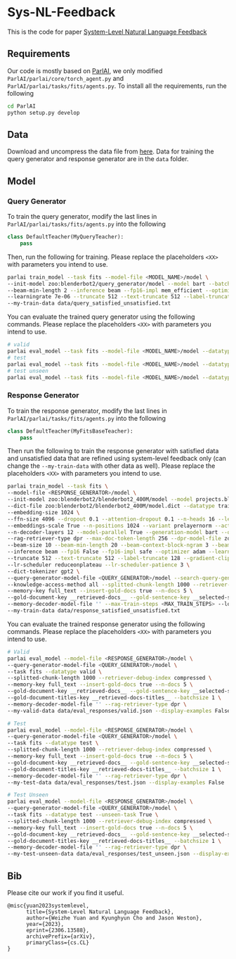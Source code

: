 # Sys-NL-Feedback
This is the code for paper [System-Level Natural Language Feedback]()

## Requirements
Our code is mostly based on [ParlAI](https://parl.ai/#getstarted), we only modified `ParlAI/parlai/core/torch_agent.py` and `ParlAI/parlai/tasks/fits/agents.py`. To install all the requirements, run the following
```bash
cd ParlAI
python setup.py develop
```
## Data
Download and uncompress the data file from [here](https://drive.google.com/file/d/1kfL8x3lq16d_4-Vv2Nm1KLlDaCh1NkMu/view?usp=sharing). Data for training the query generator and response generator are in the `data` folder.


## Model
### Query Generator
To train the query generator, modify the last lines in `ParlAI/parlai/tasks/fits/agents.py` into the following
```python
class DefaultTeacher(MyQueryTeacher):
    pass
```
Then, run the following for training. Please replace the placeholders `<XX>` with parameters you intend to use.
```bash
parlai train_model --task fits --model-file <MODEL_NAME>/model \
--init-model zoo:blenderbot2/query_generator/model --model bart --batchsize <BATCH_SIZE> --num-epochs <NUM_EPOCHS> \
--beam-min-length 2 --inference beam --fp16-impl mem_efficient --optimizer mem_eff_adam \
--learningrate 7e-06 --truncate 512 --text-truncate 512 --label-truncate 128 \
--my-train-data data/query_satisfied_unsatisfied.txt
```

You can evaluate the trained query generator using the following commands. Please replace the placeholders `<XX>` with parameters you intend to use.
```bash
# valid
parlai eval_model --task fits --model-file <MODEL_NAME>/model --datatype valid --display-examples False
# test
parlai eval_model --task fits --model-file <MODEL_NAME>/model --datatype test --display-examples False
# test unseen
parlai eval_model --task fits --model-file <MODEL_NAME>/model --datatype test --unseen-task True --display-examples False
```

### Response Generator
To train the response generator, modify the last lines in `ParlAI/parlai/tasks/fits/agents.py` into the following
```python
class DefaultTeacher(MyFitsBaseTeacher):
    pass
```
Then run the following to train the response generator with satisfied data and unsatisfied data that are refined using system-level feedback only (can change the `--my-train-data` with other data as well). Please replace the placeholders `<XX>` with parameters you intend to use.
```bash
parlai train_model --task fits \
--model-file <RESPONSE_GENERATOR>/model \
--init-model zoo:blenderbot2/blenderbot2_400M/model --model projects.blenderbot2.agents.blenderbot2:BlenderBot2FidAgent \
--dict-file zoo:blenderbot2/blenderbot2_400M/model.dict --datatype train --batchsize <BATCH_SIZE> --update-freq <UPDATE_FREQUENCY> \
--embedding-size 1024 \
--ffn-size 4096 --dropout 0.1 --attention-dropout 0.1 --n-heads 16 --learn-positional-embeddings True \
--embeddings-scale True --n-positions 1024 --variant prelayernorm --activation gelu --n-encoder-layers 12 \
--n-decoder-layers 12 --model-parallel True --generation-model bart --query-model bert_from_parlai_rag \
--rag-retriever-type dpr --max-doc-token-length 256 --dpr-model-file zoo:hallucination/bart_rag_token/model \
--beam-size 10 --beam-min-length 20 --beam-context-block-ngram 3 --beam-block-ngram 3 --beam-block-full-context False \
--inference beam --fp16 False --fp16-impl safe --optimizer adam --learningrate 7e-6 --warmup-updates 0 \
--truncate 512 --text-truncate 512 --label-truncate 128 --gradient-clip 0.1 \
--lr-scheduler reduceonplateau --lr-scheduler-patience 3 \
--dict-tokenizer gpt2 \
--query-generator-model-file <QUERY_GENERATOR>/model --search-query-generator-beam-min-length 2 \
--knowledge-access-method all --splitted-chunk-length 1000 --retriever-debug-index compressed \
--memory-key full_text --insert-gold-docs true --n-docs 5 \
--gold-document-key __retrieved-docs__ --gold-sentence-key __selected-sentences__ --gold-document-titles-key __retrieved-docs-titles__ \
--memory-decoder-model-file '' --max-train-steps <MAX_TRAIN_STEPS> --log-every-n-steps 20 \
--my-train-data data/response_satisfied_unsatisfied.txt
```
You can evaluate the trained response generator using the following commands. Please replace the placeholders `<XX>` with parameters you intend to use.
```bash
# Valid
parlai eval_model --model-file <RESPONSE_GENERATOR>/model \
--query-generator-model-file <QUERY_GENERATOR>/model \
--task fits --datatype valid \
--splitted-chunk-length 1000 --retriever-debug-index compressed \
--memory-key full_text --insert-gold-docs true --n-docs 5 \
--gold-document-key __retrieved-docs__ --gold-sentence-key __selected-sentences__ \
--gold-document-titles-key __retrieved-docs-titles__ --batchsize 1 \
--memory-decoder-model-file '' --rag-retriever-type dpr \
--my-valid-data data/eval_responses/valid.json --display-examples False

# Test
parlai eval_model --model-file <RESPONSE_GENERATOR>/model \
--query-generator-model-file <QUERY_GENERATOR>/model \
--task fits --datatype test \
--splitted-chunk-length 1000 --retriever-debug-index compressed \
--memory-key full_text --insert-gold-docs true --n-docs 5 \
--gold-document-key __retrieved-docs__ --gold-sentence-key __selected-sentences__ \
--gold-document-titles-key __retrieved-docs-titles__ --batchsize 1 \
--memory-decoder-model-file '' --rag-retriever-type dpr \
--my-test-data data/eval_responses/test.json --display-examples False

# Test Unseen
parlai eval_model --model-file <RESPONSE_GENERATOR>/model \
--query-generator-model-file <QUERY_GENERATOR>/model \
--task fits --datatype test --unseen-task True \
--splitted-chunk-length 1000 --retriever-debug-index compressed \
--memory-key full_text --insert-gold-docs true --n-docs 5 \
--gold-document-key __retrieved-docs__ --gold-sentence-key __selected-sentences__ \
--gold-document-titles-key __retrieved-docs-titles__ --batchsize 1 \
--memory-decoder-model-file '' --rag-retriever-type dpr \
--my-test-unseen-data data/eval_responses/test_unseen.json --display-examples False
```
## Bib
Please cite our work if you find it useful.
```
@misc{yuan2023systemlevel,
      title={System-Level Natural Language Feedback}, 
      author={Weizhe Yuan and Kyunghyun Cho and Jason Weston},
      year={2023},
      eprint={2306.13588},
      archivePrefix={arXiv},
      primaryClass={cs.CL}
}
```

